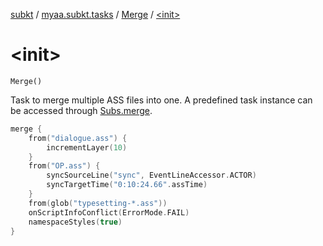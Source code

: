 [subkt](../../index.md) / [myaa.subkt.tasks](../index.md) / [Merge](index.md) / [&lt;init&gt;](./-init-.md)

# &lt;init&gt;

`Merge()`

Task to merge multiple ASS files into one. A predefined task instance can be
accessed through [Subs.merge](../merge.md).

``` kotlin
merge {
    from("dialogue.ass") {
        incrementLayer(10)
    }
    from("OP.ass") {
        syncSourceLine("sync", EventLineAccessor.ACTOR)
        syncTargetTime("0:10:24.66".assTime)
    }
    from(glob("typesetting-*.ass"))
    onScriptInfoConflict(ErrorMode.FAIL)
    namespaceStyles(true)
}
```

